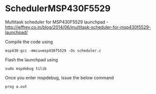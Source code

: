 SchedulerMSP430F5529
====================

Multitask scheduler for MSP430F5529 launchpad - http://jeffrey.co.in/blog/2014/06/multitask-scheduler-for-msp430f5529-launchpad/

Compile the code using
```
msp430-gcc -mmcu=msp430f5529 -Os scheduler.c
```

Flash the launchpad using
```
sudo mspdebug tilib
```

Once you enter mspdebug, issue the below command
```
prog a.out
```
